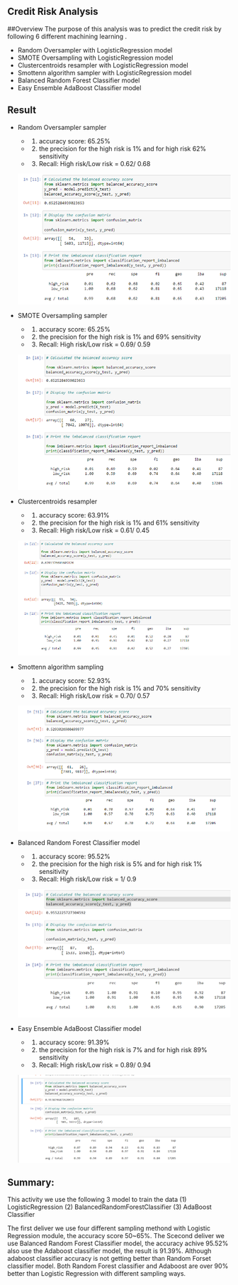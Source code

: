 ## Credit Risk Analysis 

##Overview
The purpose of this analysis was to predict the credit risk by following 6 different  machining learning . 
* Random Oversampler with LogisticRegression model
* SMOTE Oversampling with LogisticRegression model
* Clustercentroids resampler with LogisticRegression model
* Smottenn algorithm sampler with LogisticRegression model
* Balanced Random Forest Classifier model
* Easy Ensemble AdaBoost Classifier model

## Result

* Random Oversampler sampler
  * 1. accuracy score: 65.25% 
  * 2. the precision for the high risk is 1% and for high risk 62% sensitivity
  * 3. Recall: High risk/Low risk = 0.62/ 0.68 

  ![fig](https://github.com/violetqq0221/Credit_Risk_Analysis_2/blob/main/Navie_random_oversampling.PNG)
  
  
* SMOTE Oversampling sampler
  * 1. accuracy score: 65.25% 
  * 2. the precision for the high risk is 1% and 69% sensitivity
  * 3. Recall: High risk/Low risk = 0.69/ 0.59

  ![fig](https://github.com/violetqq0221/Credit_Risk_Analysis_2/blob/main/SMOTE.PNG)


* Clustercentroids resampler
  * 1. accuracy score: 63.91% 
  * 2. the precision for the high risk is 1% and 61% sensitivity 
  * 3. Recall: High risk/Low risk = 0.61/ 0.45 

  ![fig](https://github.com/violetqq0221/Credit_Risk_Analysis_2/blob/main/ClusterCentroids.PNG)


* Smottenn algorithm sampling
  * 1. accuracy score: 52.93% 
  * 2. the precision for the high risk is 1% and 70% sensitivity 
  * 3. Recall: High risk/Low risk = 0.70/ 0.57 

  ![fig](https://github.com/violetqq0221/Credit_Risk_Analysis_2/blob/main/SMOTEENN.PNG)


* Balanced Random Forest Classifier model
  * 1. accuracy score: 95.52% 
  * 2. the precision for the high risk is 5% and for high risk 1% sensitivity  
  * 3. Recall: High risk/Low risk = 1/ 0.9 

  ![fig](https://github.com/violetqq0221/Credit_Risk_Analysis_2/blob/main/RandomForestClassifier.PNG)


* Easy Ensemble AdaBoost Classifier model
  * 1. accuracy score: 91.39% 
  * 2. the precision for the high risk is 7% and for high risk 89% sensitivity 
  * 3. Recall: High risk/Low risk = 0.89/ 0.94 

  ![fig](https://github.com/violetqq0221/Credit_Risk_Analysis_2/blob/main/Easy%20Ensemble%20AdaBoost%20Classifier.PNG)


## Summary: 

 This activity we use the following 3 model to train the data
 (1) LogisticRegression
 (2) BalancedRandomForestClassifier
 (3) AdaBoost Classifier
 
  The first deliver we use four different sampling methond with Logistic Regression module, the accuracy score 50~65%.
  The Scecond deliver we use Balanced Random Forest Classifier model, the accuracy achive 95.52% also use the Adaboost classifier model, the result is 91.39%. Although adaboost classifier accuracy is not getting better than Random Forset classifier model. Both Random Forest classifier and Adaboost are over 90% better than Logistic Regression with different sampling ways. 
 
 